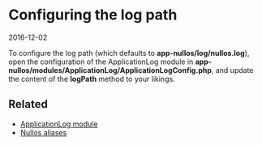 Configuring the log path
========================
2016-12-02



To configure the log path (which defaults to **app-nullos/log/nullos.log**), open the configuration of the 
ApplicationLog module in **app-nullos/modules/ApplicationLog/ApplicationLogConfig.php**, and update the content of the 
**logPath** method to your likings.




Related
-----------
- [ApplicationLog module](https://github.com/lingtalfi/nullos-admin/tree/master/doc/official/modules/applicationlog-module.md)
- [Nullos aliases](https://github.com/lingtalfi/nullos-admin/tree/master/doc/bonus/nullos-aliases.md)